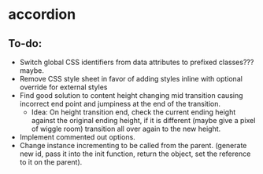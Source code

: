 # accordion
## To-do:
* Switch global CSS identifiers from data attributes to prefixed classes??? maybe.
* Remove CSS style sheet in favor of adding styles inline with optional override for external styles
* Find good solution to content height changing mid transition causing incorrect end point and jumpiness at the end of the transition.
	* Idea: On height transition end, check the current ending height against the original ending height, if it is different (maybe give a pixel of wiggle room) transition all over again to the new height.
* Implement commented out options.
* Change instance incrementing to be called from the parent. (generate new id, pass it into the init function, return the object, set the reference to it on the parent).